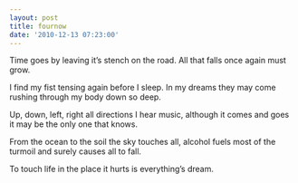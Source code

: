 ```yaml
---
layout: post
title: fournow
date: '2010-12-13 07:23:00'
---
```


Time goes by leaving
it’s stench on the road.
All that falls once
again must grow.

I find my fist tensing again
before I sleep.
In my dreams they may come
rushing through my body down so deep.

Up, down, left, right all directions
I hear music,
although it comes and goes
it may be the only one that knows.

From the ocean to the soil
the sky touches all,
alcohol fuels most of the turmoil
and surely causes all to fall.

To touch life in the place it hurts
is everything’s dream.
